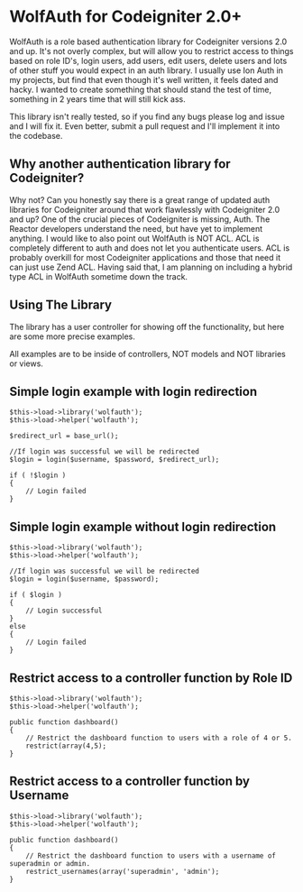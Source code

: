 # WolfAuth for Codeigniter 2.0+

WolfAuth is a role based authentication library for Codeigniter versions 2.0 and up. It's not overly complex, but will allow you to restrict access to things based on role ID's, login users, add users, edit users, delete users and lots of other stuff you would expect in an auth library. I usually use Ion Auth in my projects, but find that even though it's well written, it feels dated and hacky. I wanted to create something that should stand the test of time, something in 2 years time that will still kick ass.

This library isn't really tested, so if you find any bugs please log and issue and I will fix it. Even better, submit a pull request and I'll implement it into the codebase.

## Why another authentication library for Codeigniter?

Why not? Can you honestly say there is a great range of updated auth libraries for Codeigniter around that work flawlessly with Codeigniter 2.0 and up? One of the crucial pieces of Codeigniter is missing, Auth. The Reactor developers understand the need, but have yet to implement anything. I would like to also point out WolfAuth is NOT ACL. ACL is completely different to auth and does not let you authenticate users. ACL is probably overkill for most Codeigniter applications and those that need it can just use Zend ACL. Having said that, I am planning on including a hybrid type ACL in WolfAuth sometime down the track.

## Using The Library

The library has a user controller for showing off the functionality, but here are some more precise examples.

All examples are to be inside of controllers, NOT models and NOT libraries or views.

## Simple login example with login redirection

    $this->load->library('wolfauth');
    $this->load->helper('wolfauth');

    $redirect_url = base_url();

    //If login was successful we will be redirected
    $login = login($username, $password, $redirect_url);

    if ( !$login )
    {
	    // Login failed
    }

## Simple login example without login redirection

    $this->load->library('wolfauth');
    $this->load->helper('wolfauth');

    //If login was successful we will be redirected
    $login = login($username, $password);

    if ( $login )
    {
	    // Login successful
    }
    else
    {
	    // Login failed
    }
    
## Restrict access to a controller function by Role ID

    $this->load->library('wolfauth');
    $this->load->helper('wolfauth');

    public function dashboard()
    {
        // Restrict the dashboard function to users with a role of 4 or 5.
        restrict(array(4,5);
    }
    
## Restrict access to a controller function by Username

    $this->load->library('wolfauth');
    $this->load->helper('wolfauth');

    public function dashboard()
    {
        // Restrict the dashboard function to users with a username of superadmin or admin.
        restrict_usernames(array('superadmin', 'admin');
    }